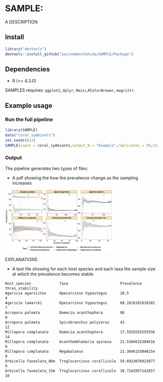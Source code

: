 # SAMPLE: 

A DESCRIPTION

## Install

``` r
library("devtools")
devtools::install_github("yacinebenchehida/SAMPLE/Package")
```

## Dependencies

-   R (\>= 4.3.0)

SAMPLES requires: `ggplot2`, `dplyr`, `Rmisc`,`RColorBrewer`, `magrittr`.

## Example usage
### Run the full pipeline
``` r
library(SAMPLE)
data("coral_symbionts")
set.seeds(812)
SAMPLE(input = coral_symbionts,output_N = "Example",replicates = 50,stability_thresh = 2,sucess_points = 10,diff = 1)
```

### Output
The pipeline generates two types of files:
- A pdf showing the how the prevalence change as the sampling increases

<img src="Figures/Example.png" width="70%" height="70%"/>

EXPLANATIONS

- A text file showing for each host species and each taxa the sample size at which the prevalence becomes stable.

```
Host_species             Taxa                        Prevalence        thres_stability
Agaricia agaricites      Opecarcinus hypostegus      20.5              4
Agaricia lamarcki        Opecarcinus hypostegus      68.1818181818182  7
Acropora palmata         Domecia acanthophora        88                8
Acropora palmata         Spirobranchus polycerus     43                12
Millepora complanata     Domecia acanthophora        17.5555555555556  14
Millepora complanata     Acanthemblemaria spinosa    21.5384615384616  9
Millepora complanata     Megabalanus                 21.3846153846154  9
Orbicella faveolata_06m  Troglocarcinus corallicola  59.6923076923077  9
Orbicella faveolata_15m  Troglocarcinus corallicola  38.7142857142857  10
```

